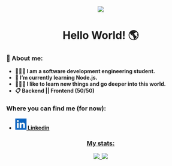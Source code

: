 <div align="center">
  <img src="https://media1.tenor.com/images/7a02a98776f6b89c59c3cf8fdbfa0e9b/tenor.gif?itemid=14522842">
  <h1>Hello World! 🌎</h1>
</div>

<div>
    <h3><b>💼 About me:</h3>
    <ul>
      <li>👨🏽‍🎓 I am a software development engineering student.</li> 
      <li>🧠 I’m currently learning Node.js.</li> 
      <li>👩🏻‍💻 I like to learn new things and go deeper into this world.</li> 
      <li>📋 Backend || Frontend (50/50)</li> 
    </ul>
    <h3><b>Where you can find me (for now):</h3>
    <ul>
      <li><a href="https://www.linkedin.com/in/jos%C3%A9-alfredo-mart%C3%ADnez-berm%C3%BAdez-182734224/"><img src="/Images/Linkedin.jpeg" height="30">&nbsp;Linkedin</li>
    </ul>
</div> 

<div align="center">
  <h3><b>My stats:</h3>
  <img src="https://github-readme-stats.vercel.app/api?username=JoseABermudez57&theme=dark&show_icons=true">&nbsp;
  <img src="https://github-readme-stats.vercel.app/api/top-langs/?username=JoseABermudez57&theme=dark&show_icons=true">
</div><br>
